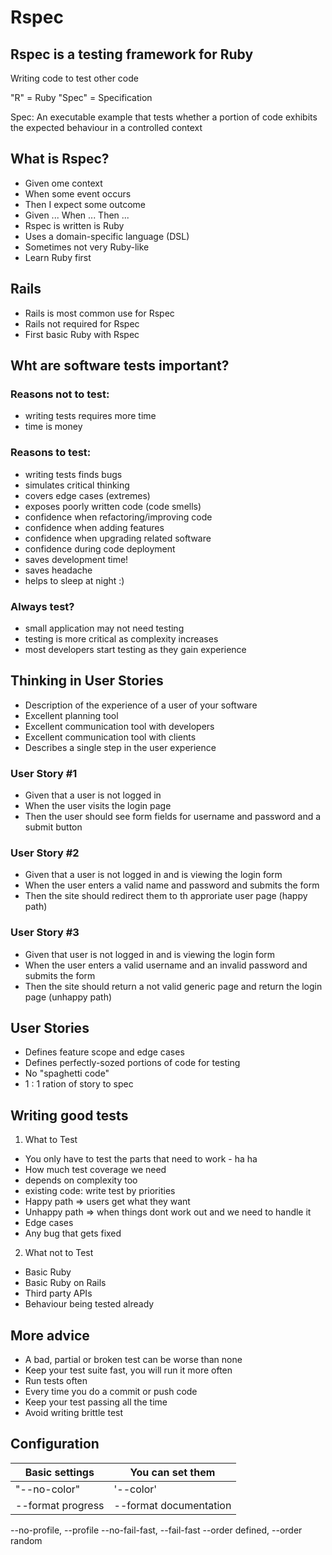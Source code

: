 # Rspec
## Rspec is a testing framework for Ruby

Writing code to test other code

"R" = Ruby
"Spec" = Specification

Spec: An executable example that tests whether a portion of code exhibits the expected behaviour in a controlled context

## What is Rspec?

* Given ome context
* When some event occurs
* Then I expect some outcome
* Given ... When ... Then ...
* Rspec is written is Ruby
* Uses a domain-specific language (DSL)
* Sometimes not very Ruby-like
* Learn Ruby first

## Rails

* Rails is most common use for Rspec
* Rails not required for Rspec
* First basic Ruby with Rspec

## Wht are software tests important?

### Reasons not to test:
- writing tests requires more time
- time is money

### Reasons to test:
- writing tests finds bugs
- simulates critical thinking
- covers edge cases (extremes)
- exposes poorly written code (code smells)
- confidence when refactoring/improving code
- confidence when adding features
- confidence when upgrading related software
- confidence during code deployment
- saves development time!
- saves headache
- helps to sleep at night :)

### Always test?
- small application may not need testing
- testing is more critical as complexity increases
- most developers start testing as they gain experience

## Thinking in User Stories
* Description of the experience of a user of your software
* Excellent planning tool
* Excellent communication tool with developers
* Excellent communication tool with clients
* Describes a single step in the user experience

### User Story #1
* Given that a user is not logged in
* When the user visits the login page
* Then the user should see form fields for username and password and a submit button

### User Story #2
* Given that a user is not logged in and is viewing the login form
* When the user enters a valid name and password and submits the form
* Then the site should redirect them to th approriate user page
(happy path)

### User Story #3
* Given that user is not logged in and is viewing the login form
* When the user enters a valid username and an invalid password and submits the form
* Then the site should return a not valid generic page and return the login page
(unhappy path)

## User Stories
* Defines feature scope and edge cases
* Defines perfectly-sozed portions of code for testing
* No "spaghetti code"
* 1 : 1 ration of story to spec

## Writing good tests
1. What to Test
  * You only have to test the parts that need to work - ha ha
  * How much test coverage we need
  * depends on complexity too
  * existing code: write test by priorities
  * Happy path => users get what they want
  * Unhappy path => when things dont work out and we need to handle it
  * Edge cases
  * Any bug that gets fixed

2. What not to Test
  * Basic Ruby
  * Basic Ruby on Rails
  * Third party APIs
  * Behaviour being tested already

## More advice
- A bad, partial or broken test can be worse than none
- Keep your test suite fast, you will run it more often
- Run tests often
- Every time you do a commit or push code
- Keep your test passing all the time
- Avoid writing brittle test

## Configuration
|Basic settings | You can set them|
|---------------|-----------------|
|"--no-color"| '--color'|
|--format progress| --format documentation|
--no-profile, --profile
--no-fail-fast, --fail-fast
--order defined, --order random
